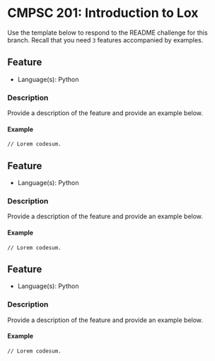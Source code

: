 # CMPSC 201: Introduction to Lox

Use the template below to respond to the README challenge for this branch. Recall
that you need `3` features accompanied by examples.

## Feature

* Language(s): Python

### Description

Provide a description of the feature and provide an example below.

#### Example

```
// Lorem codesum. 
```

## Feature        

* Language(s): Python

### Description

Provide a description of the feature and provide an example below.

#### Example

```
// Lorem codesum. 
```

## Feature        

* Language(s): Python

### Description

Provide a description of the feature and provide an example below.

#### Example

```
// Lorem codesum. 
```
